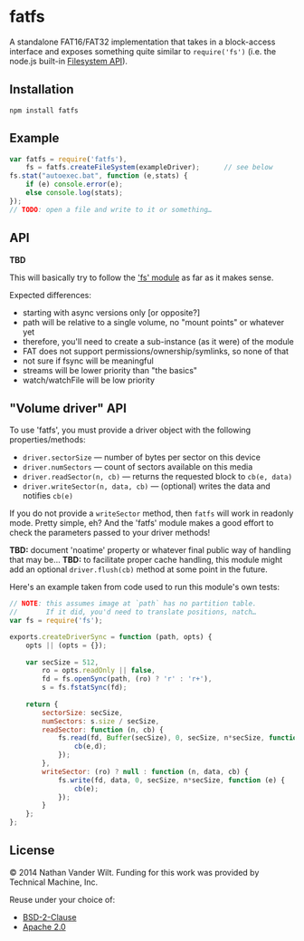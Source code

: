# fatfs

A standalone FAT16/FAT32 implementation that takes in a block-access interface and exposes something quite similar to `require('fs')` (i.e. the node.js built-in [Filesystem API](http://nodejs.org/api/fs.html)).

## Installation

`npm install fatfs`

## Example

```js
var fatfs = require('fatfs'),
    fs = fatfs.createFileSystem(exampleDriver);      // see below
fs.stat("autoexec.bat", function (e,stats) {
    if (e) console.error(e);
    else console.log(stats);
});
// TODO: open a file and write to it or something…
```

## API

**TBD**

This will basically try to follow the ['fs' module](http://nodejs.org/api/fs.html) as far as it makes sense.

Expected differences:
- starting with async versions only [or opposite?]
- path will be relative to a single volume, no "mount points" or whatever yet
- therefore, you'll need to create a sub-instance (as it were) of the module
- FAT does not support permissions/ownership/symlinks, so none of that
- not sure if fsync will be meaningful
- streams will be lower priority than "the basics"
- watch/watchFile will be low priority


## "Volume driver" API

To use 'fatfs', you must provide a driver object with the following properties/methods:

* `driver.sectorSize` — number of bytes per sector on this device
* `driver.numSectors` — count of sectors available on this media
* `driver.readSector(n, cb)` — returns the requested block to `cb(e, data)`
* `driver.writeSector(n, data, cb)` — (optional) writes the data and notifies `cb(e)`

If you do not provide a `writeSector` method, then `fatfs` will work in readonly mode. Pretty simple, eh? And the 'fatfs' module makes a good effort to check the parameters passed to your driver methods!

**TBD:** document 'noatime' property or whatever final public way of handling that may be…
**TBD:** to facilitate proper cache handling, this module might add an optional `driver.flush(cb)` method at some point in the future.



Here's an example taken from code used to run this module's own tests:

```js
// NOTE: this assumes image at `path` has no partition table.
//       If it did, you'd need to translate positions, natch…
var fs = require('fs');

exports.createDriverSync = function (path, opts) {
    opts || (opts = {});
    
    var secSize = 512,
        ro = opts.readOnly || false,
        fd = fs.openSync(path, (ro) ? 'r' : 'r+'),
        s = fs.fstatSync(fd);
    
    return {
        sectorSize: secSize,
        numSectors: s.size / secSize,
        readSector: function (n, cb) {
            fs.read(fd, Buffer(secSize), 0, secSize, n*secSize, function (e,n,d) {
                cb(e,d);
            });
        },
        writeSector: (ro) ? null : function (n, data, cb) {
            fs.write(fd, data, 0, secSize, n*secSize, function (e) {
                cb(e);
            });
        }
    };
};
```


## License

© 2014 Nathan Vander Wilt.
Funding for this work was provided by Technical Machine, Inc.

Reuse under your choice of:

* [BSD-2-Clause](http://opensource.org/licenses/BSD-2-Clause)
* [Apache 2.0](http://www.apache.org/licenses/LICENSE-2.0.html)